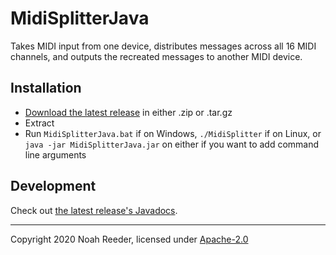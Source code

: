 # MidiSplitterJava
Takes MIDI input from one device, distributes messages across all 16 MIDI channels, and outputs the recreated messages to another MIDI device.

## Installation
- [Download the latest release](https://github.com/NoahR-ATC/MidiSplitterJava/releases) in either .zip or .tar.gz
- Extract
- Run `MidiSplitterJava.bat` if on Windows, `./MidiSplitter` if on Linux, or `java -jar MidiSplitterJava.jar` on either if you want to add command line arguments

## Development
Check out [the latest release's Javadocs](https://noahr-atc.github.io/MidiSplitterJava).

---
Copyright 2020 Noah Reeder, licensed under [Apache-2.0](LICENSE)
